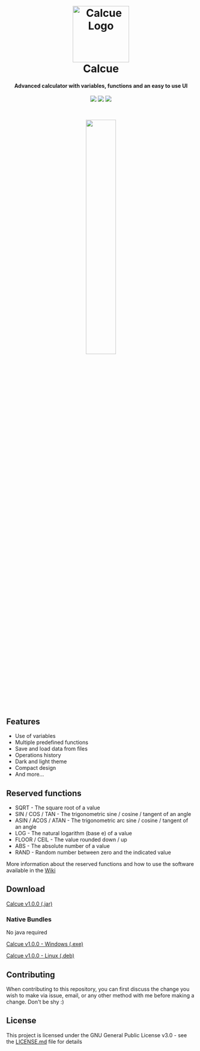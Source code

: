 <h1 align="center">
  <br>
  <img src="http://image.usbac.com.ve/Calcue%20Logo.png" alt="Calcue Logo" width="150">
  <br>
  Calcue
  <br>
</h1>
<h4 align="center">Advanced calculator with variables, functions and an easy to use UI</h4>

<p align="center">
<img src="https://img.shields.io/badge/stability-stable-brightgreen.svg"> 
<img src="https://img.shields.io/badge/version-1.0.1-blue.svg">
<img src="https://img.shields.io/badge/license-GNU-orange.svg">
</p>

</br>
<p align="center">
<img src="http://image.usbac.com.ve/Calcue%20Screenshot.png" width="40%"> 
</p>


## Features

* Use of variables
* Multiple predefined functions
* Save and load data from files
* Operations history
* Dark and light theme
* Compact design
* And more...


## Reserved functions

* SQRT - The square root of a value
* SIN / COS / TAN - The trigonometric sine / cosine / tangent of an angle
* ASIN / ACOS / ATAN - The trigonometric arc sine / cosine / tangent of an angle
* LOG - The natural logarithm (base e) of a value
* FLOOR / CEIL - The value rounded down / up
* ABS - The absolute number of a value
* RAND - Random number between zero and the indicated value

More information about the reserved functions and how to use the software available in the [Wiki](https://github.com/Usbac/Calcue/wiki)


## Download

[Calcue v1.0.0 (.jar)](https://github.com/Usbac/Calcue/releases/download/v1.0.0/Calcue.1.0.0.jar) </br>

### Native Bundles

No java required

[Calcue v1.0.0 - Windows (.exe)](https://github.com/Usbac/Calcue/releases/download/v1.0.0/Calcue.1.0.0-Windows.zip) </br>

[Calcue v1.0.0 - Linux (.deb)](https://github.com/Usbac/Calcue/releases/download/v1.0.0/Calcue.1.0.0-Linux.zip) </br>

## Contributing

When contributing to this repository, you can first discuss the change you wish to make via issue, email, or any other method with me before making a change. Don't be shy :)


## License

This project is licensed under the GNU General Public License v3.0 - see the [LICENSE.md](LICENSE.md) file for details
